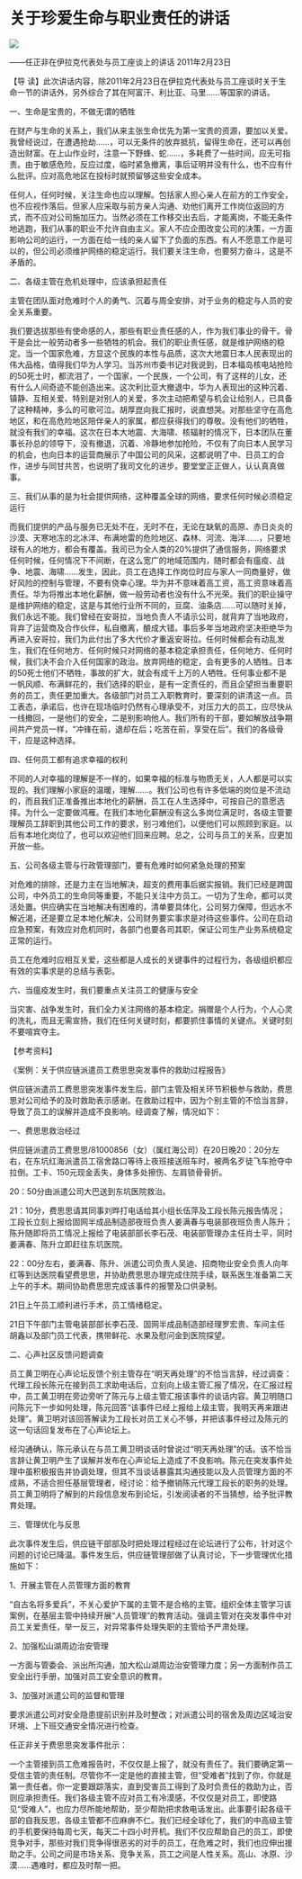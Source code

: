 # 关于珍爱生命与职业责任的讲话
<img class="pv" src="https://api.visitor.plantree.me/visitor-badge/pv?namespace=plantree.me&key=renzhengfei-speeches/./docs/speeches/2011/02/关于珍爱生命与职业责任的讲话.md">


——任正非在伊拉克代表处与员工座谈上的讲话
2011年2月23日



【导  读】此次讲话内容，除2011年2月23日在伊拉克代表处与员工座谈时关于生命一节的讲话外，另外综合了其在阿富汗、利比亚、马里……等国家的讲话。



一、生命是宝贵的，不做无谓的牺牲

在财产与生命的关系上，我们从来主张生命优先为第一宝贵的资源，要加以关爱。我曾经说过，在遭遇抢劫……，可以无条件的放弃抵抗，留得生命在，还可以再创造出财富。在上山作业时，注意一下野蜂、蛇……，多耗费了一些时间，应无可指责。由于敏感危险，反应过度，临时紧急撤离，事后证明并没有什么，也不应有什么批评。应对高危地区在投标时就预留够这些安全成本。

任何人，任何时候，关注生命也应以理解。包括家人担心亲人在前方的工作安全，也不应视作落后。但家人应采取与前方亲人沟通、劝他们离开工作岗位返回的方式，而不应对公司施加压力。当然必须在工作移交出去后，才能离岗，不能无条件地逃跑，我们从事的职业不允许自由主义。家人不应企图改变公司的决策，一方面影响公司的运行，一方面在给一线的亲人留下了负面的东西。有人不愿意工作是可以的，但公司必须维护网络的稳定运行。我们要关注生命，也要努力奋斗，这是不矛盾的。

二、各级主管在危机处理中，应该承担起责任

主管在团队面对危难时个人的勇气、沉着与周全安排，对于业务的稳定与人员的安全关系重要。

我们要选拔那些有使命感的人，那些有职业责任感的人，作为我们事业的骨干。骨干是会比一般劳动者多一些牺牲的机会。我们的职业责任感，就是维护网络的稳定。当一个国家危难，方显这个民族的本性与品质，这次大地震日本人民表现出的伟大品格，值得我们华为人学习。当苏州市委书记对我说到，日本福岛核电站抢险的50死士时，都流泪了，一个国家，一个民族，一个公司，有了这样的儿女，还有什么人间奇迹不能创造出来。这次利比亚大撤退中，华为人表现出的这种沉着、镇静、互相关爱、特别是对别人的关爱，多次主动把希望与机会让给别人，已具备了这种精神，多么的可歌可泣。胡厚崑向我汇报时，说直想哭。对那些坚守在高危地区，和在高危险地区陪伴亲人的家属，都应获得我们的尊敬。没有他们的牺牲，就没有我们的幸福。这次在日本大地震、大海啸、核辐射的情况下，日本团队在董事长孙总的领导下，没有撤退，沉着、冷静地参加抢险，不仅有了向日本人民学习的机会，也向日本的运营商展示了中国公司的风采，这都说明了中、日员工的合作，进步与同甘共苦，也说明了我司文化的进步。要堂堂正正做人，认认真真做事。

三、我们从事的是为社会提供网络，这种覆盖全球的网络，要求任何时候必须稳定运行

而我们提供的产品与服务已无处不在，无时不在，无论在缺氧的高原、赤日炎炎的沙漠、天寒地冻的北冰洋、布满地雷的危险地区、森林、河流、海洋……，只要地球有人的地方，都会有覆盖。我司已为全人类的20%提供了通信服务，网络要求任何时候，任何情况下不间断，在这么宽广的地域范围内，随时都会有瘟疫、战争、地震、海啸……发生，因此，员工在选择工作岗位时应与家人一同商量好，做好风险的控制与管理，不要有侥幸心理。华为并不意味着高工资，高工资意味着高责任。华为将推出本地化薪酬，做一般劳动者也没有什么不光荣。我们的职业操守是维护网络的稳定，这是与其他行业所不同的，豆腐、油条店……可以随时关掉，我们永远不能。我们曾经在安哥拉，当地负责人不请示公司，就背弃了当地政府，背弃了运营商及合作伙伴，私自撤离，酿成大错。事后多年当地政府坚决拒绝华为再进入安哥拉，我们为此付出了多大代价才重返安哥拉。任何时候都会有动乱发生，我们在任何地方、任何时候只对网络的基本稳定承担责任，任何地方、任何时候，我们决不会介入任何国家的政治。放弃网络的稳定，会有更多的人牺牲。日本的50死士他们不牺牲，事故的扩大，就会有成千上万的人牺牲。任何事业都不是一帆风顺、布满鲜花的，我们选择的职业，是有一定责任的，而且企望担当重要职务的员工，责任更加重大。各级部门对员工入职教育时，要深刻的讲清这一点。员工表态，承诺后，也许在现场临时仍然有心理承受不，对压力大的员工，应尽快从一线撤回，一是他们的安全，二是别影响他人。我们所有的干部，要如解放战争期间共产党员一样，“冲锋在前，退却在后；吃苦在前，享受在后”。我们的各级骨干，应是这种选择。

四、任何员工都有追求幸福的权利

不同的人对幸福的理解是不一样的，如果幸福的标准与物质无关，人人都是可以实现的。我们理解小家庭的温暖，理解……。我们公司也有许多低端的岗位是不流动的，而且我们正准备推出本地化的薪酬，员工在人生选择中，可按自己的意愿选择。为什么一定要做鸿雁。在我们本地化薪酬没有这么多岗位满足时，各级主管要理解员工辞职到其他公司工作的要求，别刁难他们，以便他们可以照顾到家庭。以后有本地化岗位了，也可以欢迎他们回来应聘。总之，公司与员工的关系，应更加开放一些。

五、公司各级主管与行政管理部门，要有危难时如何紧急处理的预案

对危难的排除，还是力主在当地解决，超支的费用事后据实报销。我们已经是跨国公司，中外员工的生命同等重要，不能只关注中方员工。一切为了生命，都可以灵活处置。供应确实在当地解决有困难的，清单要具体化，公司努力保障，但远水不解近渴，还是要立足本地化解决，公司财务要实事求是对待这些事件。公司在启动应急预案，有效应对危机同时，各部门也要各司其职，保证公司生产业务系统稳定正常的运行。

员工在危难时应相互关爱，这些都是人成长的关键事件的过程行为，各级组织都应有效的实事求是的总结与表彰。

六、当瘟疫发生时，我们要重点关注员工的健康与安全

当灾害、战争发生时，我们全力关注网络的基本稳定。捐赠是个人行为，个人心灵的洗礼，而且无需宣扬，我们在任何关键时刻，都要抓住事情的关键点。关键时刻不要喧宾夺主。



【参考资料】

《案例：关于供应链派遣员工费思思突发事件的救助过程报告》



供应链派遣员工费思思突发事件发生后，部门主管及相关环节积极参与救助，费思思对公司给予的及时救助表示感谢。在救助过程中，因为个别主管的不恰当言辞，导致了员工的误解并造成不良影响。经调查了解，情况如下：

一、费思思救治经过

供应链派遣员工费思思/81000856（女）（属红海公司）在20日晚20：20分左右，在东坑红海派遣员工宿舍路口等待上夜班接送班车时，被两名歹徒飞车抢夺中拉倒。工卡、150元现金丢失，身体多处擦伤、左肩锁骨骨折。

20：50分由派遣公司大巴送到东坑医院救治。

21：10分，费思思请其同事刘晔打电话给其小组长伍萍及工段长陈元报告情况；工段长立刻上报给固网半成品制造部夜班负责人姜满春与电装部夜班负责人陈升；陈升随即将员工情况上报给了电装部部长李石茂、电装部管理办主任肖士平，同时姜满春、陈升立即赶往东坑医院。

22：00分左右，姜满春、陈升、派遣公司负责人吴迪、招商物业安全负责人向年红等到达医院看望费思思，并协助费思思办理完成住院手续，联系医生准备第二天上午的手术。期间协助费思思完成该事件的报警及口供录制。

21日上午员工顺利进行手术，员工情绪稳定。

21日下午部门主管电装部部长李石茂、固网半成品制造部经理罗宏贵、车间主任胡鑫以及部门员工代表，携带鲜花、水果及慰问金到医院探望。

二、心声社区反馈问题调查

员工黄卫明在心声论坛反馈个别主管存在“明天再处理”的不恰当言辞，经过调查：代理工段长陈元在接到员工求助电话后，立刻向上级主管汇报了情况，在汇报过程中，员工黄卫明在旁边旁听了陈元与上级主管汇报该事件的谈话内容。黄卫明随口问陈元下一步如何处理，陈元回答“该事件已经上报给上级主管，我明天再来跟进处理”。黄卫明对该回答解读为工段长对员工关心不够，并把该事件经过及陈元的这一句话回复发布在了心声论坛上。

经沟通确认，陈元承认在与员工黄卫明谈话时曾说过“明天再处理”的话。该不恰当言辞让黄卫明产生了误解并发布在心声论坛上造成了不良影响。陈元在突发事件处理中虽积极报告并协调处理，但其不当谈话暴露其沟通技能以及人员管理方面的不成熟，不适合担任基层管理者，经讨论：给予撤销陈元代理工段长的职务的处理。员工黄卫明将了解到的片段信息发布到论坛，引发阅读者的不当猜想，给予批评教育处理。

三、管理优化与反思

此次事件发生后，供应链干部部及时把处理过程经过在论坛进行了公布，针对这个问题的讨论已降温。事件发生后，供应链管理部做了认真讨论，下一步管理优化措施如下：

1、开展主管在人员管理方面的教育

“自古名将多爱兵”，不关心爱护下属的主管不是合格的主管。组织全体主管学习该案例，在基层主管中持续开展“人员管理”的教育活动。强调主管对在突发事件中对员工关爱责任，举一反三，对异常事件处理失职的主管给予严肃处理。

2、加强松山湖周边治安管理

一方面与管委会、派出所沟通，加大松山湖周边治安管理力度；另一方面制作员工安全出行手册，加强对员工安全意识的教育。

3、加强对派遣公司的监督和管理

要求派遣公司对安全隐患提前识别并及时整改；对派遣公司的宿舍及周边区域治安环境、上下班交通安全情况进行检查。

任正非关于费思思突发事件批示：

一个主管接到员工危难报告时，不仅仅是上报了，就没有责任了。我们要确定第一受信主管的责任制。尽管你不一定是他的直接主管，但“受难者”找到了你，你就是第一责任者。你一定要跟踪落实，直到受害员工得到了及时负责任的救助为止，否则应承担责任。我们各级主管不应对员工有冷漠感，不仅仅是对员工，即使路见“受难人”，也应力尽所能地帮助，至少帮助把求救电话发出。此事要引起各级干部的自我反思，各级主管都不应麻痹不仁。我们已经全球化了，我们的中高级主管的手机要保持每周七天，每天二十四小时开机。我们不仅应帮助自己的员工，即使竞争对手，那些对我们竞争得很恶劣的对手的员工，在危难之时，我们也应伸出援助之手。公司之间是市场关系、竞争关系，员工之间是人性关系。高山、冰原、沙漠……遇难时，都应及时帮一把。
